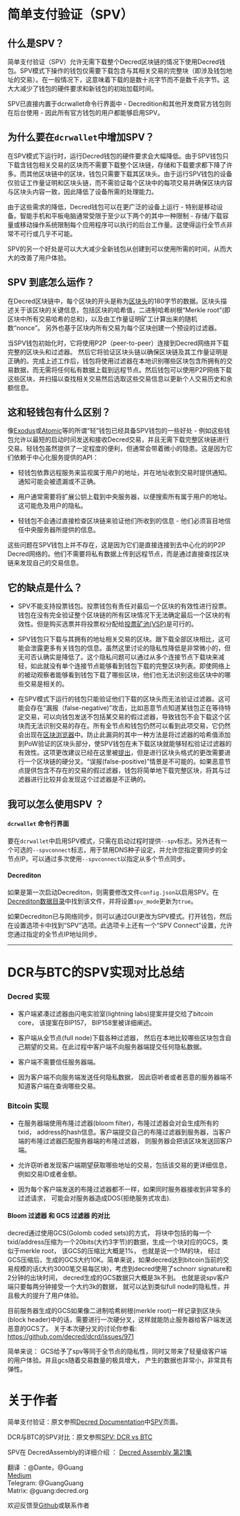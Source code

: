 # 简单支付验证（SPV）

## 什么是SPV？ 

简单支付验证（SPV）允许无需下载整个Decred区块链的情况下使用Decred钱包。SPV模式下操作的钱包仅需要下载包含与其相关交易的完整块（即涉及钱包地址的交易）。在一般情况下，这意味着下载的是数十兆字节而不是数千兆字节。这大大减少了钱包的硬件要求和新钱包的初始加载时间。

SPV已直接内置于dcrwallet命令行界面中 - Decredition和其他开发商官方钱包则在后台使用 - 因此所有官方钱包的用户都能够启用SPV。

## 为什么要在`dcrwallet`中增加SPV？ 

在SPV模式下运行时，运行Decred钱包的硬件要求会大幅降低。由于SPV钱包只下载含钱包相关交易的区块而不需要下载整个区块链，存储和下载要求都下降了许多。而其他区块链中的区块，钱包只需要下载其区块头。由于运行SPV钱包的设备仅验证工作量证明和区块头链，而不需验证每个区块中的每项交易并确保区块内容与区块头内容一致，因此降低了设备所需的处理能力。

由于这些需求的降低，Decred钱包可以在更广泛的设备上运行 - 特别是移动设备。智能手机和平板电脑通常受限于至少以下两个的其中一种限制 - 存储/下载容量或移动操作系统限制每个应用程序可以执行的后台工作量。这使得运行全节点非常不可行或几乎不可能。

SPV的另一个好处是可以大大减少全新钱包从创建到可以使用所需的时间，从而大大的改善了用户体验。

## SPV 到底怎么运作？

在Decred区块链中，每个区块的开头是称为[区块头](https://docs.decred.org/advanced/block-header-specifications/)的180字节的数据。区块头描述关于该区块的关键信息，包括区块的哈希值，二进制哈希树根“Merkle root”(即区块中所有交易哈希的总和)，以及由工作量证明矿工计算出来的随机数“nonce”。 另外也基于区块内所有交易为每个区块创建一个预设的过滤器。

当SPV钱包初始化时，它将使用P2P（peer-to-peer）连接到Decred网络并下载完整的区块头和过滤器。 然后它将验证区块头链以确保区块链及其工作量证明是正确的。完成上述工作后，钱包将使用过滤器在本地识别哪些区块包含所拥有的交易数据，而无需将任何私有数据上载到远程节点。然后钱包可以使用P2P网络下载这些区块，并扫描以查找相关交易然后选取这些交易信息以更新个人交易历史和余额信息。

## 这和轻钱包有什么区别？

像[Exodus](https://www.exodus.io/)或[Atomic](https://atomicwallet.io/)等的所谓“轻”钱包已经具备SPV钱包的一些好处 - 例如这些钱包允许以最短的启动时间发送和接收Decred交易，并且无需下载完整区块链进行交易。轻钱包虽然提供了一定程度的便利，但通常会带着微小的隐患。这是因为它们依赖于中心化服务提供的API：

* 轻钱包依靠远程服务来监视属于用户的地址，并在地址收到交易时提供通知。 通知可能会被遗漏或不正确。

* 用户通常需要将扩展公钥上载到中央服务器，以便搜索所有属于用户的地址。这可能危及用户的隐私。

* 轻钱包不会通过直接检查区块链来验证他们所收到的信息 - 他们必须盲目地信任中央服务器所提供的信息。

这些问题在SPV钱包上并不存在，这是因为它们是直接连接到去中心化的的P2P Decred网络的。他们不需要将私有数据上传到远程节点，而是通过直接查找区块链来发现自己的交易信息。

## 它的缺点是什么？

* SPV不能支持投票钱包。投票钱包有责任对最后一个区块的有效性进行投票。钱包在没有完全验证整个区块链的所有区块情况下无法确定最后一个区块的有效性。但是购买选票并将投票权分配给[投票矿池(VSP)](https://docs.decred.org/proof-of-stake/how-to-stake/#pos-using-a-voting-service-provider-vsp)是可行的。

* SPV钱包只下载与其拥有的地址相关交易的区块。跟下载全部区块相比，这可能会泄露更多有关钱包的信息。虽然这里讨论的隐私性降低是非常微小的，但无可否认确实是降低了。这个隐私问题可以通过从多个连接节点下载块来减轻，如此就没有单个连接节点能够看到钱包下载的完整区块列表。即使网络上的被动观察者能够看到钱包下载了哪些区块，他们也无法识别这些区块中的哪些交易是相关的。

* 在SPV模式下运行的钱包只能验证他们下载的区块头而无法验证过滤器。这可能会存在“漏报（false-negative)”攻击，比如恶意节点知道某钱包正在等待特定交易，可以向钱包发送不包括某交易的假过滤器，导致钱包不会下载这个区块而无法识别交易的存在。所有全节点和钱包仍然可以看到此项交易，它仍然会出现在[区块浏览器](https://docs.decred.org/getting-started/using-the-block-explorer/)中。防止此漏洞的其中一种方法是将过滤器的哈希值添加到PoW验证的区块头部分，使SPV钱包在未下载区块就能够轻松验证过滤器的有效性。这项更改建议已经在这里被[提出](https://github.com/decred/dcrd/issues/971)，但是进行区块头格式的更改需要进行一个区块链的硬分叉。“误报(false-positive)”情景是不可能的。如果恶意节点提供包含不存在的交易的假过滤器，钱包将简单地下载完整区块，将其与过滤器进行比较并会发现这个过滤器是不正确的。

## 我可以怎么使用SPV ？

#### `dcrwallet` 命令行界面

要在`dcrwallet`中启用SPV模式，只需在启动过程时提供`--spv`标志。另外还有一个可选的`--spvconnect`标志，用于禁用DNS种子设定，并允许您指定要同步的全节点IP。可以通过多次使用`--spvconnect`以指定从多个节点同步。

#### Decrediton

如果是第一次启动Decrediton，则需要修改文件`config.json`以启用SPV。在[Decrediton数据目录](decrediton/decrediton-troubleshooting.md＃location-of-data-and-log-files)中找到该文件，并将设置`spv_mode`更新为`true`。

如果Decrediton已与网络同步，则可以通过GUI更改为SPV模式。打开钱包，然后在设置选项卡中找到“SPV”选项。此选项卡上还有一个“SPV Connect”设置，允许您通过指定的全节点IP地址同步。

------

# DCR与BTC的SPV实现对比总结

### Decred 实现

* 客户端紧凑过滤器由闪电实验室(lightning labs)提案并提交给了bitcoin core， 该提案在BIP157， BIP158里被详细阐述。

* 客户端从全节点(full node)下载各种过滤器， 然后在本地比较哪些区块包含自己期望的交易。在此过程中客户端不向服务器端提交任何隐私数据。

* 客户端不需要信任服务器端。

* 因为客户端不向服务端发送任何隐私数据， 因此窃听者或者恶意的服务器端不知道客户端在查询哪些交易。

### Bitcoin 实现

* 在服务器端使用布隆过滤器(bloom filter)，布隆过滤器会对会生成所有的txid， address的hash信息。客户端提交自己的布隆过滤器到服务器，当客户端的布隆过滤器匹配服务器端的布隆过滤器， 则服务器会把该区块发送回客户端。

* 允许窃听者发现客户端期望获取哪些地址的交易，包括该交易的更详细信息，例如交易ID或者金额。

* 因为每个客户端发送的布隆过滤器都不一样，如果同时服务器接收到非常多的过滤请求， 可能会对服务器造成DOS(拒绝服务式攻击).

#### Bloom 过滤器 和 GCS 过滤器 的对比

decred通过使用GCS(Golomb coded sets)的方式， 将块中包括的每一个txid/address压缩为一个20bits(大约3字节)的数据，生成一个块对应的GCS，类似于merkle root， 该GCS的压缩比大概是1%， 也就是说一个1M的块， 经过GCS压缩后，生成的GCS大约10K。简单来说，如果decred达到bitcoin当前的交易规模的话(大约3000笔交易每区块)，考虑到decred使用了schnorr signature和2分钟的出块时间， decred生成的GCS数据只大概是3k不到。 也就是说spv客户端只要每两分钟接受一个大约3k的数据， 就可以达到类似full node的隐私性，并且极大的提升了用户体验。 

目前服务器生成的GCS如果像二进制哈希树根(merkle root)一样记录到区块头(block header)中的话，需要进行一次硬分叉，这样就能防止服务器给客户端发送恶意的GCS了。 关于本次硬分叉的讨论你参看: https://github.com/decred/dcrd/issues/971

简单来说： GCS给予了spv等同于全节点的隐私性，同时又带来了轻量级客户端的用户体验。并且gcs随着交易数量的极具增大， 产生的数据也非常小，非常具有弹性。

# 关于作者

简单支付验证：原文参照[Decred Documentation](https://docs.decred.org/)中[SPV](https://docs.decred.org/wallets/spv/#what-is-spv)页面。

DCR与BTC的SPV对比：原文参照[SPV: DCR vs BTC](https://github.com/decred/dcrdocs/issues/727)

SPV在 DecredAssembly的详细介绍 ： [Decred Assembly 第21集](https://youtu.be/hJ2IKjdB6n4)

翻译 ：@Dante，@Guang </br>
[Medium](https://medium.com/@guang.dcr)</br>
Telegram: @GuangGuang</br>
Matrix: @guang:decred.org

欢迎反馈至[Github](https://github.com/Guang168)或联系作者

